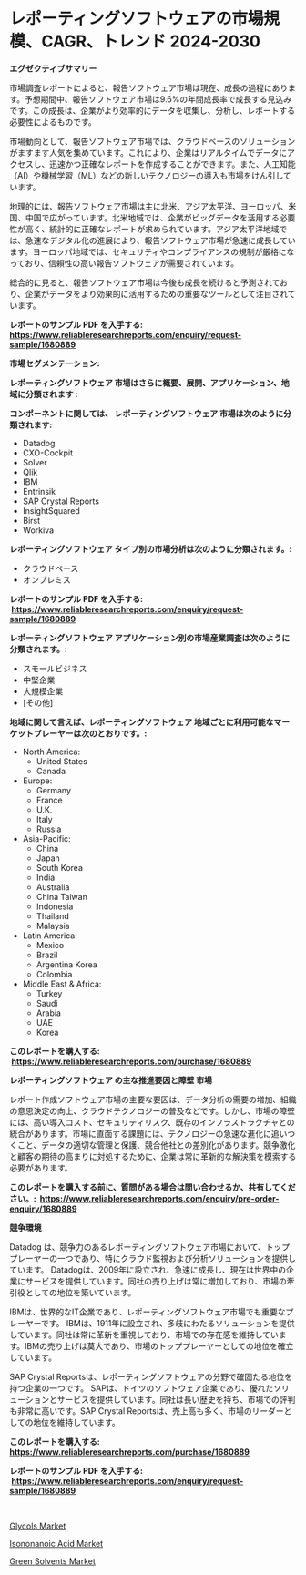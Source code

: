 <p><h1>レポーティングソフトウェアの市場規模、CAGR、トレンド 2024-2030</h1></p><p><strong>エグゼクティブサマリー</strong></p>
<p><p>市場調査レポートによると、報告ソフトウェア市場は現在、成長の過程にあります。予想期間中、報告ソフトウェア市場は9.6%の年間成長率で成長する見込みです。この成長は、企業がより効率的にデータを収集し、分析し、レポートする必要性によるものです。</p><p>市場動向として、報告ソフトウェア市場では、クラウドベースのソリューションがますます人気を集めています。これにより、企業はリアルタイムでデータにアクセスし、迅速かつ正確なレポートを作成することができます。また、人工知能（AI）や機械学習（ML）などの新しいテクノロジーの導入も市場をけん引しています。</p><p>地理的には、報告ソフトウェア市場は主に北米、アジア太平洋、ヨーロッパ、米国、中国で広がっています。北米地域では、企業がビッグデータを活用する必要性が高く、統計的に正確なレポートが求められています。アジア太平洋地域では、急速なデジタル化の進展により、報告ソフトウェア市場が急速に成長しています。ヨーロッパ地域では、セキュリティやコンプライアンスの規制が厳格になっており、信頼性の高い報告ソフトウェアが需要されています。</p><p>総合的に見ると、報告ソフトウェア市場は今後も成長を続けると予測されており、企業がデータをより効果的に活用するための重要なツールとして注目されています。</p></p>
<p><strong>レポートのサンプル PDF を入手する: <a href="https://www.reliableresearchreports.com/enquiry/request-sample/1680889">https://www.reliableresearchreports.com/enquiry/request-sample/1680889</a></strong></p>
<p><strong>市場セグメンテーション:</strong></p>
<p><strong> レポーティングソフトウェア 市場はさらに概要、展開、アプリケーション、地域に分類されます :</strong></p>
<p><strong>コンポーネントに関しては、 レポーティングソフトウェア 市場は次のように分類されます: &nbsp;</strong></p>
<p><ul><li>Datadog</li><li>CXO-Cockpit</li><li>Solver</li><li>Qlik</li><li>IBM</li><li>Entrinsik</li><li>SAP Crystal Reports</li><li>InsightSquared</li><li>Birst</li><li>Workiva</li></ul></p>
<p><strong> レポーティングソフトウェア タイプ別の市場分析は次のように分類されます。:</strong></p>
<p><ul><li>クラウドベース</li><li>オンプレミス</li></ul></p>
<p><strong>レポートのサンプル PDF を入手する: &nbsp;<a href="https://www.reliableresearchreports.com/enquiry/request-sample/1680889">https://www.reliableresearchreports.com/enquiry/request-sample/1680889</a></strong></p>
<p><strong> レポーティングソフトウェア アプリケーション別の市場産業調査は次のように分類されます。:</strong></p>
<p><ul><li>スモールビジネス</li><li>中堅企業</li><li>大規模企業</li><li>[その他]</li></ul></p>
<p><strong>地域に関して言えば、レポーティングソフトウェア 地域ごとに利用可能なマーケットプレーヤーは次のとおりです。:</strong></p>
<p><ul>
    <li>
        North America:
        <ul>
            <li>United States</li>
            <li>Canada</li>
        </ul>
    </li>
    <li>
        Europe:
        <ul>
            <li>Germany</li>
            <li>France</li>
            <li>U.K.</li>
            <li>Italy</li>
            <li>Russia</li>
        </ul>
    </li>
    <li>
        Asia-Pacific:
        <ul>
            <li>China</li>
            <li>Japan</li>
            <li>South Korea</li>
            <li>India</li>
            <li>Australia</li>
            <li>China Taiwan</li>
            <li>Indonesia</li>
            <li>Thailand</li>
            <li>Malaysia</li>
        </ul>
    </li>
    <li>
        Latin America:
        <ul>
            <li>Mexico</li>
            <li>Brazil</li>
            <li>Argentina Korea</li>
            <li>Colombia</li>
        </ul>
    </li>
    <li>
        Middle East & Africa:
        <ul>
            <li>Turkey</li>
            <li>Saudi</li>
            <li>Arabia</li>
            <li>UAE</li>
            <li>Korea</li>
        </ul>
    </li>
    </ul></p>
<p><strong>このレポートを購入する: &nbsp;<a href="https://www.reliableresearchreports.com/purchase/1680889">https://www.reliableresearchreports.com/purchase/1680889</a></strong></p>
<p><strong>レポーティングソフトウェア の主な推進要因と障壁 市場</strong></p>
<p><p>レポート作成ソフトウェア市場の主要な要因は、データ分析の需要の増加、組織の意思決定の向上、クラウドテクノロジーの普及などです。しかし、市場の障壁には、高い導入コスト、セキュリティリスク、既存のインフラストラクチャとの統合があります。市場に直面する課題には、テクノロジーの急速な進化に追いつくこと、データの適切な管理と保護、競合他社との差別化があります。競争激化と顧客の期待の高まりに対処するために、企業は常に革新的な解決策を模索する必要があります。</p></p>
<p><strong>このレポートを購入する前に、質問がある場合は問い合わせるか、共有してください。:&nbsp; <a href="https://www.reliableresearchreports.com/enquiry/pre-order-enquiry/1680889">https://www.reliableresearchreports.com/enquiry/pre-order-enquiry/1680889</a></strong></p>
<p><strong>競争環境</strong></p>
<p><p>Datadog は、競争力のあるレポーティングソフトウェア市場において、トッププレーヤーの一つであり、特にクラウド監視および分析ソリューションを提供しています。 Datadogは、2009年に設立され、急速に成長し、現在は世界中の企業にサービスを提供しています。同社の売り上げは常に増加しており、市場の牽引役としての地位を築いています。</p><p>IBMは、世界的なIT企業であり、レポーティングソフトウェア市場でも重要なプレーヤーです。 IBMは、1911年に設立され、多岐にわたるソリューションを提供しています。同社は常に革新を重視しており、市場での存在感を維持しています。IBMの売り上げは莫大であり、市場のトッププレーヤーとしての地位を確立しています。</p><p>SAP Crystal Reportsは、レポーティングソフトウェアの分野で確固たる地位を持つ企業の一つです。 SAPは、ドイツのソフトウェア企業であり、優れたソリューションとサービスを提供しています。同社は長い歴史を持ち、市場での評判も非常に高いです。SAP Crystal Reportsは、売上高も多く、市場のリーダーとしての地位を維持しています。</p></p>
<p><strong>このレポートを購入する: &nbsp; <a href="https://www.reliableresearchreports.com/purchase/1680889">https://www.reliableresearchreports.com/purchase/1680889</a></strong></p>
<p><strong>レポートのサンプル PDF を入手する: &nbsp;<a href="https://www.reliableresearchreports.com/enquiry/request-sample/1680889">https://www.reliableresearchreports.com/enquiry/request-sample/1680889</a></strong><strong></strong></p>
<p>&nbsp;</p>
<p><p><a href="https://github.com/jsmusil/Market-Research-Report-List-2/blob/main/glycols-market.md">Glycols Market</a></p><p><a href="https://github.com/Alonsoolds3wq1d81czn8rbol/Market-Research-Report-List-1/blob/main/isononanoic-acid-market.md">Isononanoic Acid Market</a></p><p><a href="https://github.com/yemakinde/Market-Research-Report-List-1/blob/main/green-solvents-market.md">Green Solvents Market</a></p></p>